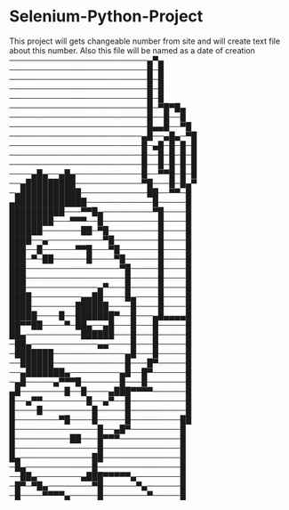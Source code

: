 # Selenium-Python-Project
This project will gets changeable number from site and will create text file about this number. Also this file will be named as a date of creation
─────────────────────────▄▀▄
─────────────────────────█─█
─────────────────────────█─█
─────────────────────────█─█
─────────────────────────█─█
─────────────────────────█─▀█▀█▄
─────────────────────────█──█──█
─────────────────────────█▄▄█──▀█
────────────────────────▄█──▄█▄─▀█
────────────────────────█─▄█─█─█─█
────────────────────────█──█─█─█─█
────────────────────────█──█─█─█─█
────▄█▄──▄█▄────────────█──▀▀█─█─█
──▄█████████────────────▀█───█─█▄▀
─▄███████████────────────██──▀▀─█
▄█████████████────────────█─────█
██████████───▀▀█▄─────────▀█────█
████████───▀▀▀──█──────────█────█
██████───────██─▀█─────────█────█
████──▄──────────▀█────────█────█
███──█──────▀▀█───▀█───────█────█
███─▀─██──────█────▀█──────█────█
███─────────────────▀█─────█────█
███──────────────────█─────█────█
███─────────────▄▀───█─────█────█
████─────────▄▄██────█▄────█────█
████────────██████────█────█────█
█████────█──███████▀──█───▄█▄▄▄▄█
██▀▀██────▀─██▄──▄█───█───█─────█
██▄──────────██████───█───█─────█
─██▄────────────▄▄────█───█─────█
─███████─────────────▄█───█─────█
──██████─────────────█───█▀─────█
──▄███████▄─────────▄█──█▀──────█
─▄█─────▄▀▀▀█───────█───█───────█
▄█────────█──█────▄███▀▀▀▀──────█
█──▄▀▀────────█──▄▀──█──────────█
█────█─────────█─────█──────────█
█────────▀█────█─────█─────────██
█───────────────█──▄█▀─────────█ 
█──────────██───█▀▀▀───────────█
█───────────────█──────────────█
█▄─────────────██──────────────█
─█▄────────────█───────────────█
──██▄────────▄███▀▀▀▀▀▄────────█
─█▀─▀█▄────────▀█──────▀▄──────█
─█────▀▀▀▀▄─────█────────▀─────█﻿
